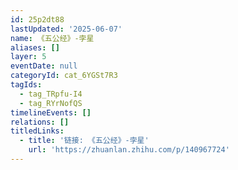 ```yaml
---
id: 25p2dt88
lastUpdated: '2025-06-07'
name: 《五公经》-孛星
aliases: []
layer: 5
eventDate: null
categoryId: cat_6YGSt7R3
tagIds:
  - tag_TRpfu-I4
  - tag_RYrNofQS
timelineEvents: []
relations: []
titledLinks:
  - title: '链接: 《五公经》-孛星'
    url: 'https://zhuanlan.zhihu.com/p/140967724'
---
```


